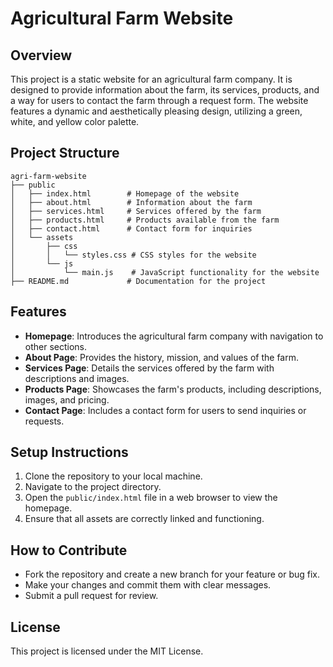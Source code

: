 # Agricultural Farm Website

## Overview
This project is a static website for an agricultural farm company. It is designed to provide information about the farm, its services, products, and a way for users to contact the farm through a request form. The website features a dynamic and aesthetically pleasing design, utilizing a green, white, and yellow color palette.

## Project Structure
```
agri-farm-website
├── public
│   ├── index.html        # Homepage of the website
│   ├── about.html        # Information about the farm
│   ├── services.html     # Services offered by the farm
│   ├── products.html     # Products available from the farm
│   ├── contact.html      # Contact form for inquiries
│   └── assets
│       ├── css
│       │   └── styles.css # CSS styles for the website
│       └── js
│           └── main.js    # JavaScript functionality for the website
├── README.md             # Documentation for the project
```

## Features
- **Homepage**: Introduces the agricultural farm company with navigation to other sections.
- **About Page**: Provides the history, mission, and values of the farm.
- **Services Page**: Details the services offered by the farm with descriptions and images.
- **Products Page**: Showcases the farm's products, including descriptions, images, and pricing.
- **Contact Page**: Includes a contact form for users to send inquiries or requests.

## Setup Instructions
1. Clone the repository to your local machine.
2. Navigate to the project directory.
3. Open the `public/index.html` file in a web browser to view the homepage.
4. Ensure that all assets are correctly linked and functioning.

## How to Contribute
- Fork the repository and create a new branch for your feature or bug fix.
- Make your changes and commit them with clear messages.
- Submit a pull request for review.

## License
This project is licensed under the MIT License.